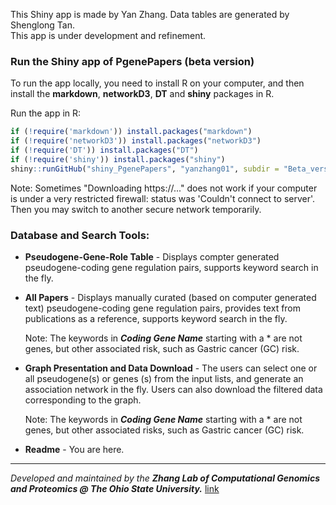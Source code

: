 This Shiny app is made by Yan Zhang. Data tables are generated by Shenglong Tan.  
This app is under development and refinement.

### Run the Shiny app of PgenePapers (beta version)

To run the app locally, you need to install R on your computer, and then install the **markdown**, **networkD3**, **DT** and **shiny** packages in R.  

Run the app in R:

```R
if (!require('markdown')) install.packages("markdown")
if (!require('networkD3')) install.packages("networkD3")
if (!require('DT')) install.packages("DT")
if (!require('shiny')) install.packages("shiny")
shiny::runGitHub("shiny_PgenePapers", "yanzhang01", subdir = "Beta_version")
```

Note: Sometimes "Downloading https://..." does not work if your computer is under a very restricted firewall: status was 'Couldn't connect to server'. Then you may switch to another secure network temporarily.  

### Database and Search Tools:

- **Pseudogene-Gene-Role Table** - Displays compter generated pseudogene-coding gene regulation pairs, supports keyword search in the fly.
- **All Papers** - Displays manually curated (based on computer generated text) pseudogene-coding gene regulation pairs, provides text from publications as a reference, supports keyword search in the fly. 

  Note: The keywords in **_Coding Gene Name_** starting with a * are not genes, but other associated risk, such as Gastric cancer (GC) risk.
- **Graph Presentation and Data Download** - The users can select one or all pseudogene(s) or genes (s) from the input lists, and generate an association network in the fly. Users can also download the filtered data corresponding to the graph. 

  Note: The keywords in **_Coding Gene Name_** starting with a * are not genes, but other associated risks, such as Gastric cancer (GC) risk.
- **Readme** - You are here.

---
_Developed and maintained by the **Zhang Lab of Computational Genomics and Proteomics @ The Ohio State University.**_
[link](https://sites.google.com/site/yanzhanglab/lab-members)
